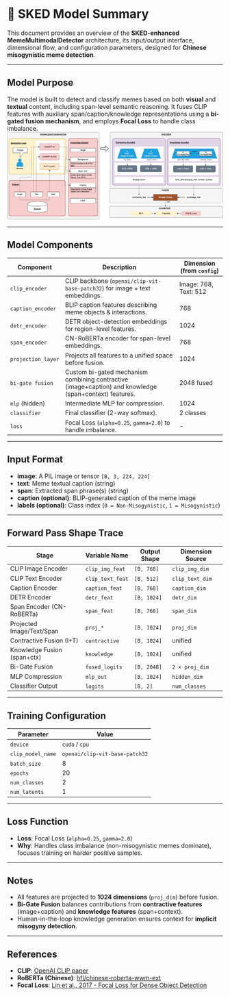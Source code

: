 # 🧠 SKED Model Summary

This document provides an overview of the **SKED-enhanced MemeMultimodalDetector** architecture, its input/output interface, dimensional flow, and configuration parameters, designed for **Chinese misogynistic meme detection**.

---

## Model Purpose

The model is built to detect and classify memes based on both **visual** and **textual** content, including span-level semantic reasoning. It fuses CLIP features with auxiliary span/caption/knowledge representations using a **bi-gated fusion mechanism**, and employs **Focal Loss** to handle class imbalance.
![Overview of SKED](../assets/toxilen_mdoel.jpg)

---

## Model Components

| Component          | Description                                                                                            | Dimension (from `config`) |
| ------------------ | ------------------------------------------------------------------------------------------------------ | ------------------------- |
| `clip_encoder`     | CLIP backbone (`openai/clip-vit-base-patch32`) for image + text embeddings.                            | Image: 768, Text: 512     |
| `caption_encoder`  | BLIP caption features describing meme objects & interactions.                                          | 768                       |
| `detr_encoder`     | DETR object-detection embeddings for region-level features.                                            | 1024                      |
| `span_encoder`     | CN-RoBERTa encoder for span-level embeddings.                                                          | 768                       |
| `projection_layer` | Projects all features to a unified space before fusion.                                                | 1024                      |
| `bi-gate fusion`   | Custom bi-gated mechanism combining contractive (image+caption) and knowledge (span+context) features. | 2048 fused                |
| `mlp` (hidden)     | Intermediate MLP for compression.                                                                      | 1024                      |
| `classifier`       | Final classifier (2-way softmax).                                                                      | 2 classes                 |
| `loss`             | Focal Loss (`alpha=0.25`, `gamma=2.0`) to handle imbalance.                                            | -                         |

---

## Input Format

* **image**: A PIL image or tensor `[B, 3, 224, 224]`
* **text**: Meme textual caption (string)
* **span**: Extracted span phrase(s) (string)
* **caption (optional)**: BLIP-generated caption of the meme image
* **labels (optional)**: Class index (`0 = Non-Misogynistic`, `1 = Misogynistic`)

---

## Forward Pass Shape Trace

| Stage                       | Variable Name    | Output Shape | Dimension Source |
| --------------------------- | ---------------- | ------------ | ---------------- |
| CLIP Image Encoder          | `clip_img_feat`  | `[B, 768]`   | `clip_img_dim`   |
| CLIP Text Encoder           | `clip_text_feat` | `[B, 512]`   | `clip_text_dim`  |
| Caption Encoder             | `caption_feat`   | `[B, 768]`   | `caption_dim`    |
| DETR Encoder                | `detr_feat`      | `[B, 1024]`  | `detr_dim`       |
| Span Encoder (CN-RoBERTa)   | `span_feat`      | `[B, 768]`   | `span_dim`       |
| Projected Image/Text/Span   | `proj_*`         | `[B, 1024]`  | `proj_dim`       |
| Contractive Fusion (I+T)    | `contractive`    | `[B, 1024]`  | unified          |
| Knowledge Fusion (span+ctx) | `knowledge`      | `[B, 1024]`  | unified          |
| Bi-Gate Fusion              | `fused_logits`   | `[B, 2048]`  | `2 × proj_dim`   |
| MLP Compression             | `mlp_out`        | `[B, 1024]`  | `hidden_dim`     |
| Classifier Output           | `logits`         | `[B, 2]`     | `num_classes`    |

---

## Training Configuration

| Parameter         | Value                          |
| ----------------- | ------------------------------ |
| `device`          | `cuda` / `cpu`                 |
| `clip_model_name` | `openai/clip-vit-base-patch32` |
| `batch_size`      | 8                              |
| `epochs`          | 20                             |
| `num_classes`     | 2                              |
| `num_latents`     | 1                              |

---

## Loss Function

* **Loss**: Focal Loss (`alpha=0.25`, `gamma=2.0`)
* **Why**: Handles class imbalance (non-misogynistic memes dominate), focuses training on harder positive samples.

---

## Notes

* All features are projected to **1024 dimensions** (`proj_dim`) before fusion.
* **Bi-Gate Fusion** balances contributions from **contractive features** (image+caption) and **knowledge features** (span+context).
* Human-in-the-loop knowledge generation ensures context for **implicit misogyny detection**.

---

## References

* **CLIP**: [OpenAI CLIP paper](https://openai.com/research/clip)
* **RoBERTa (Chinese)**: [hfl/chinese-roberta-wwm-ext](https://huggingface.co/hfl/chinese-roberta-wwm-ext)
* **Focal Loss**: [Lin et al., 2017 - Focal Loss for Dense Object Detection](https://arxiv.org/abs/1708.02002)

